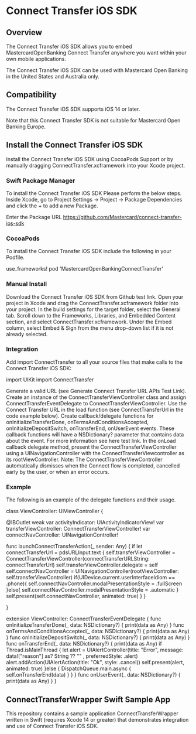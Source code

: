 # Connect Transfer iOS SDK

## Overview

The Connect Transfer iOS SDK allows you to embed MastercardOpenBanking Connect Transfer anywhere you want within your own mobile applications.

The Connect Transfer iOS SDK can be used with Mastercard Open Banking in the United States and Australia only.

## Compatibility

The Connect Transfer iOS SDK supports iOS 14 or later.

Note that this Connect Transfer SDK is not suitable for Mastercard Open Banking Europe. 

## Install the Connect Transfer iOS SDK

Install the Connect Transfer iOS SDK using CocoaPods Support or by manually dragging ConnectTransfer.xcframework into your Xcode project.

### Swift Package Manager

To install the Connect Transfer iOS SDK Please perform the below steps.
Inside Xcode, go to Project Settings -> Project -> Package Dependencies and click the + to add a new Package.

Enter the Package URL
https://github.com/Mastercard/connect-transfer-ios-sdk

### CocoaPods

To install the Connect Transfer iOS SDK include the following in your Podfile.

use_frameworks!
pod 'MastercardOpenBankingConnectTransfer'

### Manual Install

Download the Connect Transfer iOS SDK from Github test link.
Open your project in Xcode and drag the ConnectTransfer.xcframework folder into your project.
In the build settings for the target folder, select the General tab.
Scroll down to the Frameworks, Libraries, and Embedded Content section, and select ConnectTransfer.xcframework.
Under the Embed column, select Embed & Sign from the menu drop-down list if it is not already selected.

### Integration

Add import ConnectTransfer to all your source files that make calls to the Connect Transfer iOS SDK:

import UIKit
import ConnectTransfer

Generate a valid URL (see Generate Connect Transfer URL APIs Test Link).
Create an instance of the ConnectTransferViewController class and assign ConnectTransferEventDelegate to ConnectTransferViewController. Use the Connect Transfer URL in the load function (see ConnectTransferUrl in the code example below).
Create callback/delegate functions for onInitializeTransferDone, onTermsAndConditionsAccepted, onInitializeDepositSwitch, onTransferEnd, onUserEvent events. These callback functions will have a NSDictionary? parameter that contains data about the event. For more information see here test link.
In the onLoad callback delegate method, present the ConnectTransferViewController using a UINavigationController with the ConnectTransferViewcontroller as its rootViewController.
Note: The ConnectTransferViewController automatically dismisses when the Connect flow is completed, cancelled early by the user, or when an error occurs.

### Example

The following is an example of the delegate functions and their usage.

class ViewController: UIViewController {
 
 @IBOutlet weak var activityIndicator: UIActivityIndicatorView!
    var transferViewController: ConnectTransferViewController!
    var connectNavController: UINavigationController!
 
func launchConnectTransferAction(_ sender: Any) {
        if let connectTransferUrl = pdsURLInput.text {
            self.transferViewController = ConnectTransferViewController(connectTransferURLString: connectTransferUrl)
            self.transferViewController.delegate = self
            self.connectNavController = UINavigationController(rootViewController: self.transferViewController)
            if(UIDevice.current.userInterfaceIdiom == .phone){
                self.connectNavController.modalPresentationStyle = .fullScreen
            }else{
                self.connectNavController.modalPresentationStyle = .automatic
            }
            self.present(self.connectNavController, animated: true)
        }
    }
 
}

extension ViewController: ConnectTransferEventDelegate {
    func onInitializeTransferDone(_ data: NSDictionary?) {
        print(data as Any)
    }
    func onTermsAndConditionsAccepted(_ data: NSDictionary?) {
        print(data as Any)
    }
    func onInitializeDepositSwitch(_ data: NSDictionary?) {
        print(data as Any)
    }
    func onTransferEnd(_ data: NSDictionary?) {
        print(data as Any)
        if Thread.isMainThread {
            let alert = UIAlertController(title: "Error", message: data!["reason"] as? String ?? "" , preferredStyle: .alert)
            alert.addAction(UIAlertAction(title: "Ok", style: .cancel))
            self.present(alert, animated: true)
        }else {
            DispatchQueue.main.async {
                self.onTransferEnd(data)
            }
        }
    }
    func onUserEvent(_ data: NSDictionary?) {
        print(data as Any)
    }
}

## ConnectTransferWrapper Swift Sample App

This repository contains a sample application ConnectTransferWrapper written in Swift (requires Xcode 14 or greater) that demonstrates integration and use of Connect Transfer iOS SDK.

